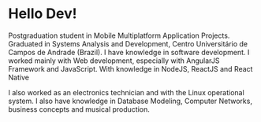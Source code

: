 # Hello Dev!

Postgraduation student in Mobile Multiplatform Application Projects. Graduated in Systems Analysis and Development, Centro Universitário de Campos de Andrade (Brazil). I have knowledge in software development. I worked mainly with Web development, especially with AngularJS Framework and JavaScript. With knowledge in NodeJS, ReactJS and React Native

I also worked as an electronics technician and with the Linux operational system. I also have knowledge in Database Modeling, Computer Networks, business concepts and musical production. 

